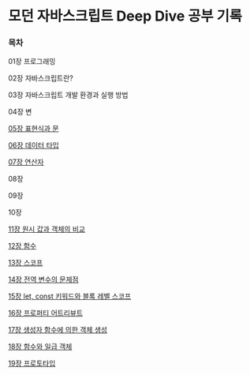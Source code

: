 # 모던 자바스크립트 Deep Dive 공부 기록

### 목차

01장 프로그래밍

02장 자바스크립트란?

03장 자바스크립트 개발 환경과 실행 방법

04장 변

[05장 표현식과 문](/05%EC%9E%A5_%ED%91%9C%ED%98%84%EC%8B%9D%EA%B3%BC_%EB%AC%B8/README.md)

[06장 데이터 타입](/06%EC%9E%A5_%EB%8D%B0%EC%9D%B4%ED%84%B0_%ED%83%80%EC%9E%85/README.md)

[07장 연산자](/07%EC%9E%A5_%EC%97%B0%EC%82%B0%EC%9E%90/README.md)

08장

09장

10장

[11장 원시 값과 객체의 비교](/11%EC%9E%A5_%EC%9B%90%EC%8B%9C_%EA%B0%92%EA%B3%BC_%EA%B0%9D%EC%B2%B4%EC%9D%98_%EB%B9%84%EA%B5%90/README.md)

[12장 함수](/12%EC%9E%A5_%ED%95%A8%EC%88%98/README.md)

[13장 스코프](/13%EC%9E%A5_%EC%8A%A4%EC%BD%94%ED%94%84/README.md)

[14장 전역 변수의 문제점](/14%EC%9E%A5_%EC%A0%84%EC%97%AD_%EB%B3%80%EC%88%98%EC%9D%98_%EB%AC%B8%EC%A0%9C%EC%A0%90/README.md)

[15장 let, const 키워드와 블록 레벨 스코프](/15%EC%9E%A5_let_const_%ED%82%A4%EC%9B%8C%EB%93%9C%EC%99%80_%EB%B8%94%EB%A1%9D_%EB%A0%88%EB%B2%A8_%EC%8A%A4%EC%BD%94%ED%94%84/README.md)

[16장 프로퍼티 어트리뷰트](/16%EC%9E%A5_%ED%94%84%EB%A1%9C%ED%8D%BC%ED%8B%B0_%EC%96%B4%ED%8A%B8%EB%A6%AC%EB%B7%B0%ED%8A%B8/README.md)

[17장 생성자 함수에 의한 객체 생성](/17%EC%9E%A5_%EC%83%9D%EC%84%B1%EC%9E%90_%ED%95%A8%EC%88%98%EC%97%90_%EC%9D%98%ED%95%9C_%EA%B0%9D%EC%B2%B4_%EC%83%9D%EC%84%B1/README.md)

[18장 함수와 일급 객체](/18%EC%9E%A5_%ED%95%A8%EC%88%98%EC%99%80_%EC%9D%BC%EA%B8%89_%EA%B0%9D%EC%B2%B4/README.md)

[19장 프로토타입](/19%EC%9E%A5_%ED%94%84%EB%A1%9C%ED%86%A0%ED%83%80%EC%9E%85/README.md)
